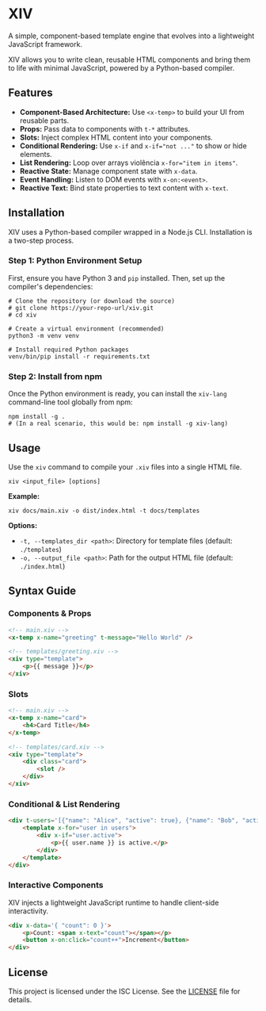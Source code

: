 # XIV

A simple, component-based template engine that evolves into a lightweight JavaScript framework.

XIV allows you to write clean, reusable HTML components and bring them to life with minimal JavaScript, powered by a Python-based compiler.

## Features

- **Component-Based Architecture:** Use `<x-temp>` to build your UI from reusable parts.
- **Props:** Pass data to components with `t-*` attributes.
- **Slots:** Inject complex HTML content into your components.
- **Conditional Rendering:** Use `x-if` and `x-if="not ..."` to show or hide elements.
- **List Rendering:** Loop over arrays violência `x-for="item in items"`.
- **Reactive State:** Manage component state with `x-data`.
- **Event Handling:** Listen to DOM events with `x-on:<event>`.
- **Reactive Text:** Bind state properties to text content with `x-text`.

## Installation

XIV uses a Python-based compiler wrapped in a Node.js CLI. Installation is a two-step process.

### Step 1: Python Environment Setup

First, ensure you have Python 3 and `pip` installed. Then, set up the compiler's dependencies:

```shell
# Clone the repository (or download the source)
# git clone https://your-repo-url/xiv.git
# cd xiv

# Create a virtual environment (recommended)
python3 -m venv venv

# Install required Python packages
venv/bin/pip install -r requirements.txt
```

### Step 2: Install from npm

Once the Python environment is ready, you can install the `xiv-lang` command-line tool globally from npm:

```shell
npm install -g .
# (In a real scenario, this would be: npm install -g xiv-lang)
```

## Usage

Use the `xiv` command to compile your `.xiv` files into a single HTML file.

```shell
xiv <input_file> [options]
```

**Example:**

```shell
xiv docs/main.xiv -o dist/index.html -t docs/templates
```

**Options:**

- `-t, --templates_dir <path>`: Directory for template files (default: `./templates`)
- `-o, --output_file <path>`: Path for the output HTML file (default: `./index.html`)

## Syntax Guide

### Components & Props

```html
<!-- main.xiv -->
<x-temp x-name="greeting" t-message="Hello World" />

<!-- templates/greeting.xiv -->
<xiv type="template">
    <p>{{ message }}</p>
</xiv>
```

### Slots

```html
<!-- main.xiv -->
<x-temp x-name="card">
    <h4>Card Title</h4>
</x-temp>

<!-- templates/card.xiv -->
<xiv type="template">
    <div class="card">
        <slot />
    </div>
</xiv>
```

### Conditional & List Rendering

```html
<div t-users='[{"name": "Alice", "active": true}, {"name": "Bob", "active": false}]'>
    <template x-for="user in users">
        <div x-if="user.active">
            <p>{{ user.name }} is active.</p>
        </div>
    </template>
</div>
```

### Interactive Components

XIV injects a lightweight JavaScript runtime to handle client-side interactivity.

```html
<div x-data='{ "count": 0 }'>
    <p>Count: <span x-text="count"></span></p>
    <button x-on:click="count++">Increment</button>
</div>
```

## License

This project is licensed under the ISC License. See the [LICENSE](./LICENSE) file for details.
